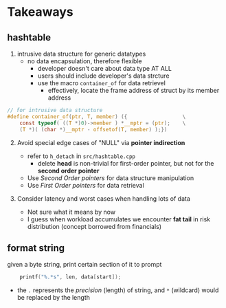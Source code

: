 # Takeaways

## hashtable
1. intrusive data structure for generic datatypes
    - no data encapsulation, therefore flexible
        - developer doesn't care about data type AT ALL
        - users should include developer's data strcture
        - use the macro `container_of` for data retrievel 
            - effectively, locate the frame address of struct by its member address
```c
// for intrusive data structure
#define container_of(ptr, T, member) ({                  \
    const typeof( ((T *)0)->member ) *__mptr = (ptr);    \
    (T *)( (char *)__mptr - offsetof(T, member) );})
```

2. Avoid special edge cases of "NULL" via **pointer indirection**
    - refer to `h_detach` in `src/hashtable.cpp`
        - delete **head** is non-trivial for first-order pointer, but not for the **second order pointer**
    - Use *Second Order pointers* for data structure manipulation
    - Use *First Order pointers* for data retrieval

3. Consider latency and worst cases when handling lots of data
    - Not sure what it means by now 
    - I guess when workload accumulates we encounter **fat tail** in risk distribution (concept borrowed from financials)



## format string
given a byte string, print certain section of it to prompt
```c
    printf("%.*s", len, data[start]);
```
- the `.` represents the *precision* (length) of string, and `*` (wildcard) would be replaced by the length